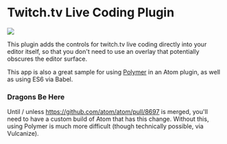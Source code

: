 # Twitch.tv Live Coding Plugin

![](http://cl.ly/image/0c3L181y3B2e/content#png)

This plugin adds the controls for twitch.tv live coding directly into your editor itself, so that you don't need to use an overlay that potentially obscures the editor surface.

This app is also a great sample for using [Polymer](https://polymer-project.org) in an Atom plugin, as well as using ES6 via Babel.

### Dragons Be Here

Until / unless https://github.com/atom/atom/pull/8697 is merged, you'll need to have a custom build of Atom that has this change. Without this, using Polymer is much more difficult (though technically possible, via Vulcanize).
